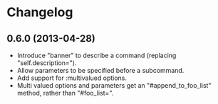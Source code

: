 # Changelog

## 0.6.0 (2013-04-28)

* Introduce "banner" to describe a command (replacing "self.description=").
* Allow parameters to be specified before a subcommand.
* Add support for :multivalued options.
* Multi valued options and parameters get an "#append_to_foo_list" method, rather than
  "#foo_list=".

